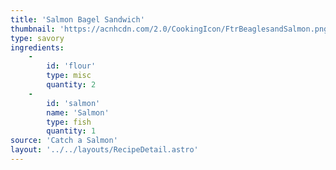 ```yaml
---
title: 'Salmon Bagel Sandwich'
thumbnail: 'https://acnhcdn.com/2.0/CookingIcon/FtrBeaglesandSalmon.png'
type: savory
ingredients:
	-
		id: 'flour'
		type: misc
		quantity: 2
	-
		id: 'salmon'
		name: 'Salmon'
		type: fish
		quantity: 1
source: 'Catch a Salmon'
layout: '../../layouts/RecipeDetail.astro'
---
```

